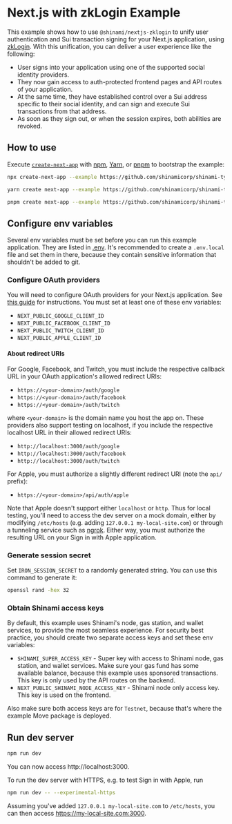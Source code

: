 # Next.js with zkLogin Example

This example shows how to use `@shinami/nextjs-zklogin` to unify user authentication and Sui transaction signing for your Next.js application, using [zkLogin](https://docs.sui.io/concepts/cryptography/zklogin).
With this unification, you can deliver a user experience like the following:

- User signs into your application using one of the supported social identity providers.
- They now gain access to auth-protected frontend pages and API routes of your application.
- At the same time, they have established control over a Sui address specific to their social identity, and can sign and execute Sui transactions from that address.
- As soon as they sign out, or when the session expires, both abilities are revoked.

## How to use

Execute [`create-next-app`](https://github.com/vercel/next.js/tree/canary/packages/create-next-app) with [npm](https://docs.npmjs.com/cli/init), [Yarn](https://yarnpkg.com/lang/en/docs/cli/create/), or [pnpm](https://pnpm.io) to bootstrap the example:

```bash
npx create-next-app --example https://github.com/shinamicorp/shinami-typescript-sdk/tree/main/examples/nextjs-zklogin my-zklogin-app
```

```bash
yarn create next-app --example https://github.com/shinamicorp/shinami-typescript-sdk/tree/main/examples/nextjs-zklogin my-zklogin-app
```

```bash
pnpm create next-app --example https://github.com/shinamicorp/shinami-typescript-sdk/tree/main/examples/nextjs-zklogin my-zklogin-app
```

## Configure env variables

Several env variables must be set before you can run this example application.
They are listed in [.env](./.env).
It's recommended to create a `.env.local` file and set them in there, because they contain sensitive information that shouldn't be added to git.

### Configure OAuth providers

You will need to configure OAuth providers for your Next.js application.
See [this guide](https://docs.sui.io/guides/developer/cryptography/zklogin-integration/developer-account) for instructions.
You must set at least one of these env variables:

- `NEXT_PUBLIC_GOOGLE_CLIENT_ID`
- `NEXT_PUBLIC_FACEBOOK_CLIENT_ID`
- `NEXT_PUBLIC_TWITCH_CLIENT_ID`
- `NEXT_PUBLIC_APPLE_CLIENT_ID`

#### About redirect URIs

For Google, Facebook, and Twitch, you must include the respective callback URL in your OAuth application's allowed redirect URIs:

- `https://<your-domain>/auth/google`
- `https://<your-domain>/auth/facebook`
- `https://<your-domain>/auth/twitch`

where `<your-domain>` is the domain name you host the app on.
These providers also support testing on localhost, if you include the respective localhost URL in their allowed redirect URIs:

- `http://localhost:3000/auth/google`
- `http://localhost:3000/auth/facebook`
- `http://localhost:3000/auth/twitch`

For Apple, you must authorize a slightly different redirect URI (note the `api/` prefix):

- `https://<your-domain>/api/auth/apple`

Note that Apple doesn't support either `localhost` or `http`.
Thus for local testing, you'll need to access the dev server on a mock domain, either by modifying `/etc/hosts` (e.g. adding `127.0.0.1 my-local-site.com`) or through a tunneling service such as [ngrok](https://ngrok.com/).
Either way, you must authorize the resulting URL on your Sign in with Apple application.

### Generate session secret

Set `IRON_SESSION_SECRET` to a randomly generated string.
You can use this command to generate it:

```bash
openssl rand -hex 32
```

### Obtain Shinami access keys

By default, this example uses Shinami's node, gas station, and wallet services, to provide the most seamless experience.
For security best practice, you should create two separate access keys and set these env variables:

- `SHINAMI_SUPER_ACCESS_KEY` -
  Super key with access to Shinami node, gas station, and wallet services.
  Make sure your gas fund has some available balance, because this example uses sponsored transactions.
  This key is only used by the API routes on the backend.
- `NEXT_PUBLIC_SHINAMI_NODE_ACCESS_KEY` -
  Shinami node only access key.
  This key is used on the frontend.

Also make sure both access keys are for `Testnet`, because that's where the example Move package is deployed.

## Run dev server

```bash
npm run dev
```

You can now access http://localhost:3000.

To run the dev server with HTTPS, e.g. to test Sign in with Apple, run

```bash
npm run dev -- --experimental-https
```

Assuming you've added `127.0.0.1 my-local-site.com` to `/etc/hosts`, you can then access https://my-local-site.com:3000.
